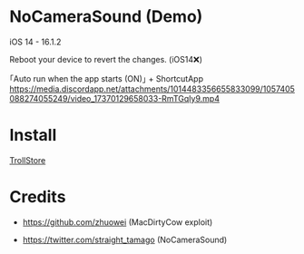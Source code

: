 # NoCameraSound (Demo)

iOS 14 - 16.1.2

Reboot your device to revert the changes. (iOS14❌)

｢Auto run when the app starts (ON)｣ + ShortcutApp
https://media.discordapp.net/attachments/1014483356655833099/1057405088274055249/video_17370129658033-RmTGqIy9.mp4

# Install
[TrollStore](apple-magnifier://install?url=https://github.com/straight-tamago/NoCameraSound/releases/download/4.7/NoCameraSound-4.7-2.ipa)

# Credits
- https://github.com/zhuowei (MacDirtyCow exploit)

- https://twitter.com/straight_tamago (NoCameraSound)
